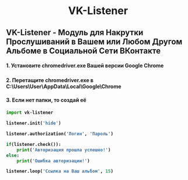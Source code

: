 <h1 align="center">VK-Listener</h1>

<h2>VK-Listener - Модуль для Накрутки Прослушиваний в Вашем или Любом Другом Альбоме в Социальной Сети ВКонтакте

<h4>1. Установите chromedriver.exe Вашей версии Google Chrome<h3>
<h4>2. Перетащите chromedriver.exe в C:\Users\User\AppData\Local\Google\Chrome<h4>
<h4>3. Если нет папки, то создай её<h4>

```python
import vk-listener

listener.init('hide')

listener.authorization('Логин', 'Пароль')

if(listener.check()):
	print('Авторизация прошла успешно!')
else:
	print('Ошибка авторизации!')

listener.loop('Ссылка на Ваш альбом', 15)
```
